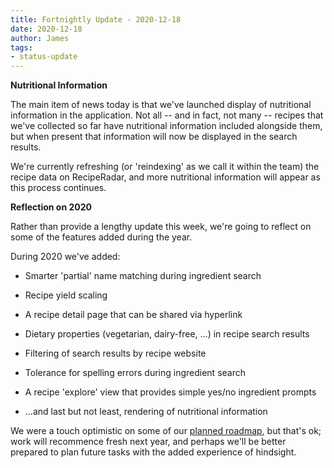 ```yaml
---
title: Fortnightly Update - 2020-12-18
date: 2020-12-18
author: James
tags:
- status-update
---
```

**Nutritional Information**

The main item of news today is that we've launched display of nutritional information in the application. Not all -- and in fact, not many -- recipes that we've collected so far have nutritional information included alongside them, but when present that information will now be displayed in the search results.

We're currently refreshing (or 'reindexing' as we call it within the team) the recipe data on RecipeRadar, and more nutritional information will appear as this process continues.

**Reflection on 2020**

Rather than provide a lengthy update this week, we're going to reflect on some of the features added during the year.

During 2020 we've added:

- Smarter 'partial' name matching during ingredient search

- Recipe yield scaling

- A recipe detail page that can be shared via hyperlink

- Dietary properties (vegetarian, dairy-free, ...) in recipe search results

- Filtering of search results by recipe website

- Tolerance for spelling errors during ingredient search

- A recipe 'explore' view that provides simple yes/no ingredient prompts

- ...and last but not least, rendering of nutritional information

We were a touch optimistic on some of our [planned roadmap](https://github.com/openculinary/company/blob/7c92032146cce0be6f1a94fa8b26194e9757bc2d/roadmap/reciperadar.md), but that's ok; work will recommence fresh next year, and perhaps we'll be better prepared to plan future tasks with the added experience of hindsight.
